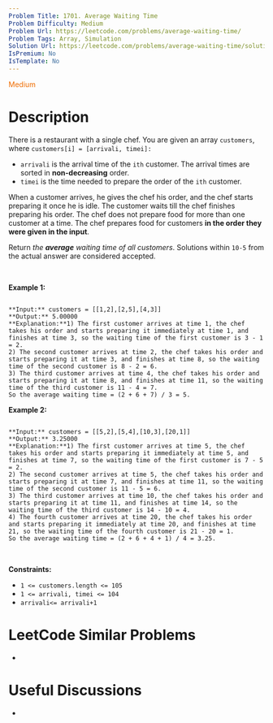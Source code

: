 ```yaml
---
Problem Title: 1701. Average Waiting Time
Problem Difficulty: Medium
Problem Url: https://leetcode.com/problems/average-waiting-time/
Problem Tags: Array, Simulation
Solution Url: https://leetcode.com/problems/average-waiting-time/solution/
IsPremium: No
IsTemplate: No
---
```


<span style="color: rgb(239, 108, 0);">Medium</span>

# Description

There is a restaurant with a single chef. You are given an array `customers`, where `customers[i] = [arrivali, timei]:`


* `arrivali` is the arrival time of the `ith` customer. The arrival times are sorted in **non-decreasing** order.
* `timei` is the time needed to prepare the order of the `ith` customer.


When a customer arrives, he gives the chef his order, and the chef starts preparing it once he is idle. The customer waits till the chef finishes preparing his order. The chef does not prepare food for more than one customer at a time. The chef prepares food for customers **in the order they were given in the input**.


Return *the **average** waiting time of all customers*. Solutions within `10-5` from the actual answer are considered accepted.


 


**Example 1:**



```

**Input:** customers = [[1,2],[2,5],[4,3]]
**Output:** 5.00000
**Explanation:**1) The first customer arrives at time 1, the chef takes his order and starts preparing it immediately at time 1, and finishes at time 3, so the waiting time of the first customer is 3 - 1 = 2.
2) The second customer arrives at time 2, the chef takes his order and starts preparing it at time 3, and finishes at time 8, so the waiting time of the second customer is 8 - 2 = 6.
3) The third customer arrives at time 4, the chef takes his order and starts preparing it at time 8, and finishes at time 11, so the waiting time of the third customer is 11 - 4 = 7.
So the average waiting time = (2 + 6 + 7) / 3 = 5.

```

**Example 2:**



```

**Input:** customers = [[5,2],[5,4],[10,3],[20,1]]
**Output:** 3.25000
**Explanation:**1) The first customer arrives at time 5, the chef takes his order and starts preparing it immediately at time 5, and finishes at time 7, so the waiting time of the first customer is 7 - 5 = 2.
2) The second customer arrives at time 5, the chef takes his order and starts preparing it at time 7, and finishes at time 11, so the waiting time of the second customer is 11 - 5 = 6.
3) The third customer arrives at time 10, the chef takes his order and starts preparing it at time 11, and finishes at time 14, so the waiting time of the third customer is 14 - 10 = 4.
4) The fourth customer arrives at time 20, the chef takes his order and starts preparing it immediately at time 20, and finishes at time 21, so the waiting time of the fourth customer is 21 - 20 = 1.
So the average waiting time = (2 + 6 + 4 + 1) / 4 = 3.25.

```

 


**Constraints:**


* `1 <= customers.length <= 105`
* `1 <= arrivali, timei <= 104`
* `arrivali<= arrivali+1`




# LeetCode Similar Problems

- []()

# Useful Discussions

- []()
